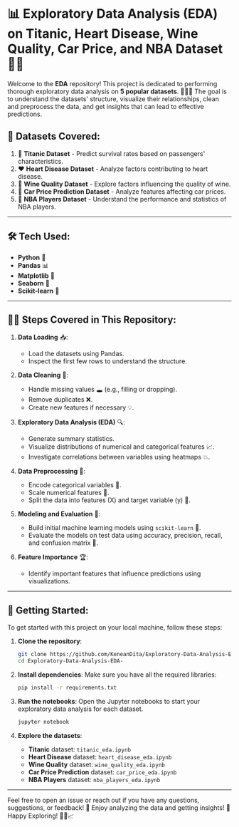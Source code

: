 # 📊 **Exploratory Data Analysis (EDA) on Titanic, Heart Disease, Wine Quality, Car Price, and NBA Dataset** 🧑‍💻

Welcome to the **EDA** repository! This project is dedicated to performing thorough exploratory data analysis on **5 popular datasets**. 🕵️‍♂️✨ The goal is to understand the datasets' structure, visualize their relationships, clean and preprocess the data, and get insights that can lead to effective predictions.

## 📂 **Datasets Covered**:
1. 🚢 **Titanic Dataset** - Predict survival rates based on passengers' characteristics.
2. ❤️ **Heart Disease Dataset** - Analyze factors contributing to heart disease.
3. 🍷 **Wine Quality Dataset** - Explore factors influencing the quality of wine.
4. 🚗 **Car Price Prediction Dataset** - Analyze features affecting car prices.
5. 🏀 **NBA Players Dataset** - Understand the performance and statistics of NBA players.

---

## 🛠️ **Tech Used**:
- **Python** 🐍
- **Pandas** 📊
- **Matplotlib** 🎨
- **Seaborn** 🌈
- **Scikit-learn** 🧠

---

## 🧑‍🔬 **Steps Covered in This Repository**:
1. **Data Loading** 📥:
   - Load the datasets using Pandas.
   - Inspect the first few rows to understand the structure.
  
2. **Data Cleaning** 🧼:
   - Handle missing values 🕳️ (e.g., filling or dropping).
   - Remove duplicates ❌.
   - Create new features if necessary 💡.

3. **Exploratory Data Analysis (EDA)** 🔍:
   - Generate summary statistics.
   - Visualize distributions of numerical and categorical features 📈.
   - Investigate correlations between variables using heatmaps 💥.

4. **Data Preprocessing** 🔧:
   - Encode categorical variables 🎯.
   - Scale numerical features 🧮.
   - Split the data into features (X) and target variable (y) 🎯.

5. **Modeling and Evaluation** 🎯:
   - Build initial machine learning models using `scikit-learn` 🤖.
   - Evaluate the models on test data using accuracy, precision, recall, and confusion matrix 🧮.
  
6. **Feature Importance** 🏆:
   - Identify important features that influence predictions using visualizations.

---

## 🚀 **Getting Started**:
To get started with this project on your local machine, follow these steps:

1. **Clone the repository**:
   ```bash
   git clone https://github.com/KeneanDita/Exploratory-Data-Analysis-EDA-
   cd Exploratory-Data-Analysis-EDA-
   ```

2. **Install dependencies**:
   Make sure you have all the required libraries:
   ```bash
   pip install -r requirements.txt
   ```

3. **Run the notebooks**:
   Open the Jupyter notebooks to start your exploratory data analysis for each dataset.
   ```bash
   jupyter notebook
   ```

4. **Explore the datasets**:
   - **Titanic** dataset: `titanic_eda.ipynb`
   - **Heart Disease** dataset: `heart_disease_eda.ipynb`
   - **Wine Quality** dataset: `wine_quality_eda.ipynb`
   - **Car Price Prediction** dataset: `car_price_eda.ipynb`
   - **NBA Players** dataset: `nba_players_eda.ipynb`

---

Feel free to open an issue or reach out if you have any questions, suggestions, or feedback! 💬
Enjoy analyzing the data and getting insights! 🎉 Happy Exploring! 🧑‍🔬📈
